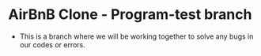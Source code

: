 # AirBnB Clone - Program-test branch

- This is a branch where we will be working together to solve any bugs in our codes or errors.
